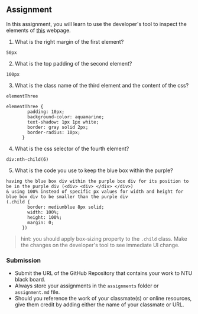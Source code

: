 ## Assignment

In this assignment, you will learn to use the developer's tool to inspect the elements of [this](https://nznznh.csb.app/) webpage.

1. What is the right margin of the first element? 
```
50px
```

2. What is the top padding of the second element?
```
100px
```

3. What is the class name of the third element and the content of the css?
```
elementThree

elementThree {
        padding: 10px;
        background-color: aquamarine;
        text-shadow: 1px 1px white;
        border: gray solid 2px;
        border-radius: 10px;
      }

```

4. What is the css selector of the fourth element?
```
div:nth-child(6)
```

5. What is the code you use to keep the blue box within the purple?
```
having the blue box div within the purple box div for its position to be in the purple div (<div> <div> </div> </div>)
& using 100% instead of specific px values for width and height for blue box div to be smaller than the purple div
(.child {
        border: mediumblue 8px solid;
        width: 100%;
        height: 100%;
        margin: 0;
      })
```

> hint: you should apply box-sizing property to the `.child` class. Make the changes on the developer's tool to see immediate UI change.



### Submission 

- Submit the URL of the GitHub Repository that contains your work to NTU black board.
- Always store your assignments in the `assignments` folder or `assignment.md` file.
- Should you reference the work of your classmate(s) or online resources, give them credit by adding either the name of your classmate or URL. 
